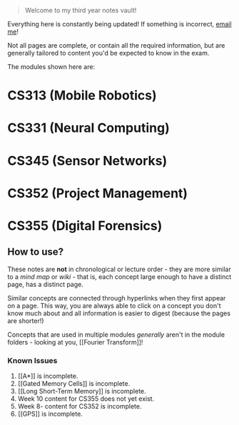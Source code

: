 > Welcome to my third year notes vault!

Everything here is constantly being updated!
If something is incorrect, [email me](mailto:antonio.brito@warwick.ac.uk)!

Not all pages are complete, or contain all the required information, but are generally tailored to content you'd be expected to know in the exam.

The modules shown here are:
# CS313 (Mobile Robotics)
# CS331 (Neural Computing)
# CS345 (Sensor Networks)
# CS352 (Project Management)
# CS355 (Digital Forensics)

## How to use?
These notes are **not** in chronological or lecture order - they are more similar to a *mind map* or *wiki* - that is, each concept large enough to have a distinct page, has a distinct page.

Similar concepts are connected through hyperlinks when they first appear on a page. This way, you are always able to click on a concept you don't know much about and all information is easier to digest (because the pages are shorter!)

Concepts that are used in multiple modules *generally* aren't in the module folders - looking at you, [[Fourier Transform]]!

### Known Issues
1. [[A*]] is incomplete.
2. [[Gated Memory Cells]] is incomplete.
3. [[Long Short-Term Memory]] is incomplete.
4. Week 10 content for CS355 does not yet exist.
5. Week 8- content for CS352 is incomplete.
6. [[GPS]] is incomplete.
